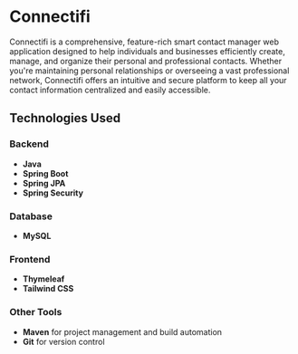 # Connectifi

Connectifi is a comprehensive, feature-rich smart contact manager web application designed to help individuals and businesses efficiently create, manage, and organize their personal and professional contacts. Whether you're maintaining personal relationships or overseeing a vast professional network, Connectifi offers an intuitive and secure platform to keep all your contact information centralized and easily accessible.



## Technologies Used

### Backend

- **Java**
- **Spring Boot**
- **Spring JPA**
- **Spring Security**

### Database

- **MySQL**

### Frontend

- **Thymeleaf**
- **Tailwind CSS**

### Other Tools

- **Maven** for project management and build automation
- **Git** for version control

